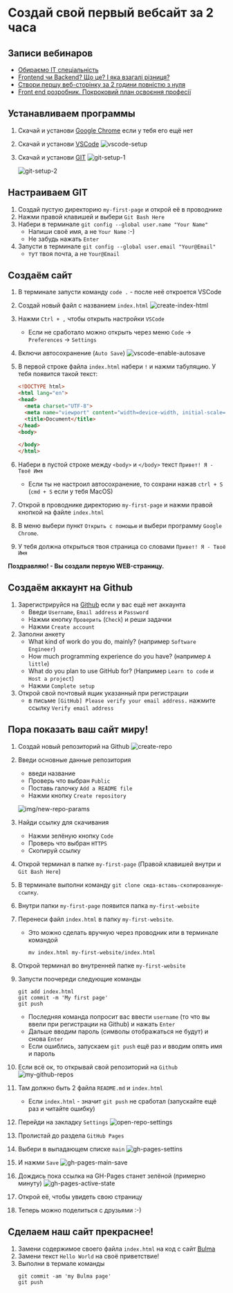 # Создай свой первый вебсайт за 2 часа

## Записи вебинаров
- [Обираємо ІТ спеціальність](https://www.youtube.com/watch?v=Jy8vUkQavk0&feature=youtu.be&list=PL7FuXFaDeEX0ovUeVROcfrren_M1z5LgY&t=205)
- [Frontend чи Backend? Що це? І яка взагалі різниця?](https://www.youtube.com/watch?v=GvL9Cj7VCM8&list=PL7FuXFaDeEX0ovUeVROcfrren_M1z5LgY&index=2)
- [Створи першу веб-сторінку за 2 години повністю з нуля](https://www.youtube.com/watch?v=725Xg0rw-ZI&feature=youtu.be&list=PL7FuXFaDeEX0bTyQhptYAD1lt01nI7UYt&t=1183)
- [Front end розробник. Покроковий план освоєння професії](https://youtu.be/aY5y0tc2ObU)

## Устанавливаем программы
1. Скачай и установи [Google Chrome](https://www.google.com/chrome/) если у тебя его ещё нет
1. Скачай и установи [VSCode](https://code.visualstudio.com/)
    ![vscode-setup](img/vscode-setup.png)

1. Скачай и установи [GIT](https://git-scm.com/)
    ![git-setup-1](img/git-setup-1.png)
    
    ![git-setup-2](img/git-setup-2.png)
    
## Настраиваем GIT
1. Создай пустую директорию `my-first-page` и открой её в проводнике
1. Нажми правой клавишей и выбери `Git Bash Here`
1. Набери в терминале `git config --global user.name "Your Name"`
    - Напиши своё имя, а не `Your Name` :-)
    - Не забудь нажать `Enter`
1. Запусти в терминале `git config --global user.email "Your@Email"`
    - тут твоя почта, а не `Your@Email`

## Создаём сайт 
1. В терминале запусти команду `code .` - после неё откроется VSCode
1. Создай новый файл с названием `index.html`
    ![create-index-html](img/create-index-html.png)

1. Нажми `Ctrl + ,` чтобы открыть настройки `VSCode`
    - Если не сработало можно открыть через меню `Code` -> `Preferences` -> `Settings`
1. Включи автосохранение (`Auto Save`)
    ![vscode-enable-autosave](img/vscode-enable-autosave.png)
1. В первой строке файла `index.html` набери `!` и нажми табуляцию. У тебя появится такой текст:
    ```html
    <!DOCTYPE html>
    <html lang="en">
    <head>
      <meta charset="UTF-8">
      <meta name="viewport" content="width=device-width, initial-scale=1.0">
      <title>Document</title>
    </head>
    <body>
      
    </body>
    </html>
    ```
1. Набери в пустой строке между `<body>` и `</body>` текст `Привет! Я - Твоё Имя`
    - Если ты не настроил автосохранение, то сохрани нажав `ctrl + S` (`cmd + S` если у тебя MacOS)
1. Открой в проводнике директорию `my-first-page` и нажми правой кнопкой на файле `index.html`
1. В меню выбери пункт `Открыть с помощью` и выбери программу `Google Chrome`.
1. У тебя должна открыться твоя страница со словами `Привет! Я - Твоё Имя`

**Поздравляю! - Вы создали первую WEB-страницу.**

## Создаём аккаунт на Github
1. Зарегистрируйся на [Github](https://github.com/join) если у вас ещё нет аккаунта
    - Введи `Username`, `Email address` и `Password`
    - Нажми кнопку `Проверить` (`Check`) и реши задачки 
    - Нажми `Create account`
1. Заполни анкету 
    - What kind of work do you do, mainly? (например `Software Engineer`)
    - How much programming experience do you have? (например `A little`)
    - What do you plan to use GitHub for? (Например `Learn to code` и `Host a project`)
    - Нажми `Complete setup`
1. Открой свой почтовый ящик указанный при регистрации 
    - в письме `[GitHub] Please verify your email address.` нажмите ссылку `Verify email address`

## Пора показать ваш сайт миру!
1. Создай новый репозиторий на Github
    ![create-repo](img/create-repo.png)

1. Введи основные данные репозитория
    - введи название
    - Проверь что выбран `Public`
    - Поставь галочку `Add a README file`
    - Нажми кнопку `Create repository`
    
    ![img/new-repo-params](img/new-repo-params.png)

1. Найди ссылку для скачивания  
    - Нажми зелёную кнопку `Code`
    - Проверь что выбран `HTTPS`
    - Скопируй ссылку

1. Открой терминал в папке `my-first-page` (Правой клавишей внутри и `Git Bash Here`)
1. В терминале выполни команду `git clone сюда-вставь-скопированную-ссылку`.
1. Внутри папки `my-first-page` появится папка `my-first-website`
1. Перенеси файл `index.html` в папку `my-first-website`. 
    - Это можно сделать вручную через проводник или в терминале командой
        ```
        mv index.html my-first-website/index.html
        ```
1. Открой терминал во внутренней папке `my-first-website`
1. Запусти поочереди следующие команды
    ```
    git add index.html
    git commit -m 'My first page'
    git push
    ```
    - Последняя команда попросит вас ввести `username` (то что вы ввели при регистрации на Github) и нажать `Enter`
    - Дальше вводим пароль (символы отображаться не будут) и снова `Enter`
    - Если ошиблись, запускаем `git push` ещё раз и вводим опять имя и пароль
1. Если всё ок, то открывай свой репозиторий на `Github`
    ![my-github-repos](img/my-github-repos.png)
1. Там должно быть 2 файла `README.md` и `index.html`
    - Если `index.html` - значит `git push` не сработал (запускайте ещё раз и читайте ошибку)
1. Перейди на закладку `Settings`
    ![open-repo-settings](img/open-repo-settings.png)
1. Пролистай до раздела `GitHub Pages`
1. Выбери в выпадающем списке `main`
    ![gh-pages-settins](img/gh-pages-settins.png)
1. И нажми `Save`
    ![gh-pages-main-save](img/gh-pages-main-save.png)
1. Дождись пока ссылка на GH-Pages станет зелёной (примерно минуту)
    ![gh-pages-active-state](img/gh-pages-active-state.png)
1. Открой её, чтобы увидеть свою страницу
1. Теперь можно поделиться с друзьями :-)

## Сделаем наш сайт прекраснее!
1. Замени содержимое своего файла `index.html` на код с сайт [Bulma](https://bulma.io/documentation/overview/start/#starter-template)
1. Замени текст `Hello World` на своё приветствие!
1. Выполни в термале команды
    ```
    git commit -am 'my Bulma page'
    git push
    ```
